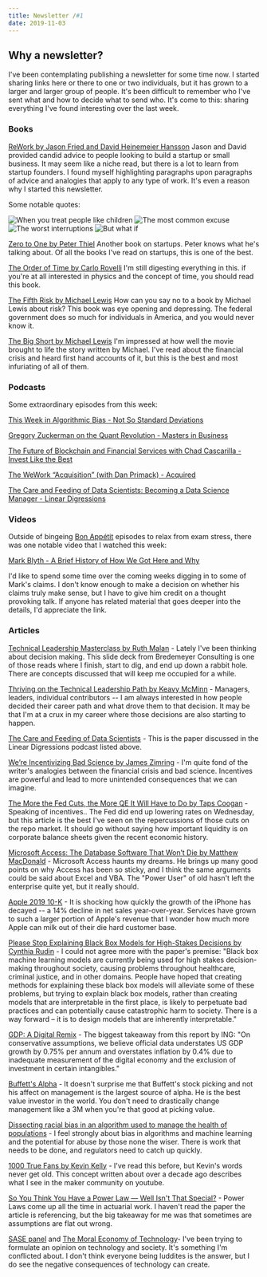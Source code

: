 ```yaml
---
title: Newsletter /#1
date: 2019-11-03
---
```


## Why a newsletter?

I've been contemplating publishing a newsletter for some time now. I started sharing links here or there to one or two individuals, but it has grown to a larger and larger group of people. It's been difficult to remember who I've sent what and how to decide what to send who. It's come to this: sharing everything I've found interesting over the last week.

<!--more-->

### Books

[ReWork by Jason Fried and David Heinemeier Hansson](https://smile.amazon.com/Rework-Jason-Fried/dp/0307463745)
Jason and David provided candid advice to people looking to build a startup or small business. It may seem like a niche read, but there is a lot to learn from startup founders. I found myself highlighting paragraphs upon paragraphs of advice and analogies that apply to any type of work. It's even a reason why I started this newsletter.

Some notable quotes:

![When you treat people like children](images/rework_1.jpg)
![The most common excuse](images/rework_2.jpg)
![The worst interruptions](images/rework_3.jpg)
![But what if](images/rework_4.jpg)

[Zero to One by Peter Thiel](https://smile.amazon.com/Zero-One-Notes-Startups-Future/dp/0804139296)
Another book on startups. Peter knows what he's talking about. Of all the books I've read on startups, this is one of the best.

[The Order of Time by Carlo Rovelli](https://smile.amazon.com/Order-Time-Carlo-Rovelli-ebook/dp/B07638M8JL)
I'm still digesting everything in this. if you're at all interested in physics and the concept of time, you should read this book.

[The Fifth Risk by Michael Lewis](https://smile.amazon.com/Fifth-Risk-Michael-Lewis-ebook/dp/B07FFCMSCX)
How can you say no to a book by Michael Lewis about risk? This book was eye opening and depressing. The federal government does so much for individuals in America, and you would never know it.

[The Big Short by Michael Lewis](https://smile.amazon.com/Big-Short-Inside-Doomsday-Machine-ebook/dp/B003LSTK8G)
I'm impressed at how well the movie brought to life the story written by Michael. I've read about the financial crisis and heard first hand accounts of it, but this is the best and most infuriating of all of them.

### Podcasts

Some extraordinary episodes from this week:

[This Week in Algorithmic Bias - Not So Standard Deviations](http://nssdeviations.com/90-this-week-in-algorithmic-bias)

[Gregory Zuckerman on the Quant Revolution - Masters in Business](https://www.bloomberg.com/news/audio/2019-10-30/gregory-zuckerman-on-the-quant-revolution-podcast)

[The Future of Blockchain and Financial Services with Chad Cascarilla - Invest Like the Best](http://investorfieldguide.com/cascarilla/)

[The WeWork “Acquisition” (with Dan Primack) - Acquired](https://www.acquired.fm/episodes/the-wework-acquisition-with-dan-primack)

[The Care and Feeding of Data Scientists: Becoming a Data Science Manager - Linear Digressions](http://lineardigressions.com/episodes/2019/10/18/the-care-and-feeding-of-data-scientists-becoming-a-data-science-manager)

### Videos

Outside of bingeing [Bon Appétit](https://www.youtube.com/channel/UCbpMy0Fg74eXXkvxJrtEn3w) episodes to relax from exam stress, there was one notable video that I watched this week:

[Mark Blyth - A Brief History of How We Got Here and Why](https://www.youtube.com/watch?v=tJoe_daP0DE)

I'd like to spend some time over the coming weeks digging in to some of Mark's claims. I don't know enough to make a decision on whether his claims truly make sense, but I have to give him credit on a thought provoking talk. If anyone has related material that goes deeper into the details, I'd appreciate the link.

### Articles

[Technical Leadership Masterclass by Ruth Malan](https://ruthmalan.com/Journal/2019/20190629SlideDocTechnicalLeadershipDecisions.pdf) - Lately I've been thinking about decision making. This slide deck from Bredemeyer Consulting is one of those reads where I finish, start to dig, and end up down a rabbit hole. There are concepts discussed that will keep me occupied for a while.

[Thriving on the Technical Leadership Path by Keavy McMinn](https://keavy.com/work/thriving-on-the-technical-leadership-path/) - Managers, leaders, individual contributors -- I am always interested in how people decided their career path and what drove them to that decision. It may be that I'm at a crux in my career where those decisions are also starting to happen.

[The Care and Feeding of Data Scientists](https://oreilly-ds-report.s3.amazonaws.com/Care_and_Feeding_of_Data_Scientists.pdf) - This is the paper discussed in the Linear Digressions podcast listed above.

[We’re Incentivizing Bad Science by James Zimring](https://blogs.scientificamerican.com/observations/were-incentivizing-bad-science/) - I'm quite fond of the writer's analogies between the financial crisis and bad science. Incentives are powerful and lead to more unintended consequences that we can imagine.

[The More the Fed Cuts, the More QE It Will Have to Do by Taps Coogan](https://thesoundingline.com/the-more-the-fed-cuts-the-more-qe-it-will-have-to-do/?utm_source=share&utm_medium=ios_app&utm_name=iossmf) - Speaking of incentives.. The Fed did end up lowering rates on Wednesday, but this article is the best I've seen on the repercussions of those cuts on the repo market. It should go without saying how important liquidity is on corporate balance sheets given the recent economic history.

[Microsoft Access: The Database Software That Won’t Die by Matthew MacDonald](https://medium.com/young-coder/microsoft-access-the-zombie-database-software-that-wont-die-5b09e389c166) - Microsoft Access haunts my dreams. He brings up many good points on why Access has been so sticky, and I think the same arguments could be said about Excel and VBA. The "Power User" of old hasn't left the enterprise quite yet, but it really should.

[Apple 2019 10-K](https://s2.q4cdn.com/470004039/files/doc_financials/2019/ar/_10-K-2019-(As-Filed).pdf) - It is shocking how quickly the growth of the iPhone has decayed -- a 14% decline in net sales year-over-year. Services have grown to such a larger portion of Apple's revenue that I wonder how much more Apple can milk out of their die hard customer base.

[Please Stop Explaining Black Box Models for High-Stakes Decisions by Cynthia Rudin](https://www.arxiv-vanity.com/papers/1811.10154/) - I could not agree more with the paper's premise: "Black box machine learning models are currently being used for high stakes decision-making throughout society, causing problems throughout healthcare, criminal justice, and in other domains. People have hoped that creating methods for explaining these black box models will alleviate some of these problems, but trying to explain black box models, rather than creating models that are interpretable in the first place, is likely to perpetuate bad practices and can potentially cause catastrophic harm to society. There is a way forward – it is to design models that are inherently interpretable."

[GDP: A Digital Remix](https://think.ing.com/uploads/reports/191021_GDP_digital_remix_24_oct_release.pdf) - The biggest takeaway from this report by ING: "On conservative assumptions, we believe official data understates US GDP growth by 0.75% per annum and overstates inflation by 0.4% due to inadequate measurement of the digital economy and the exclusion of investment in certain intangibles."

[Buffett's Alpha](http://docs.lhpedersen.com/BuffettsAlpha.pdf) - It doesn't surprise me that Buffett's stock picking and not his affect on management is the largest source of alpha. He is the best value investor in the world. You don't need to drastically change management like a 3M when you're that good at picking value.

[Dissecting racial bias in an algorithm used to manage the health of populations](https://science.sciencemag.org/content/366/6464/447) - I feel strongly about bias in algorithms and machine learning and the potential for abuse by those none the wiser. There is work that needs to be done, and regulators need to catch up quickly.

[1000 True Fans by Kevin Kelly](https://kk.org/thetechnium/1000-true-fans/) - I've read this before, but Kevin's words never get old. This concept written about over a decade ago describes what I see in the maker community on youtube.

[So You Think You Have a Power Law — Well Isn't That Special?](http://bactra.org/weblog/491.html) - Power Laws come up all the time in actuarial work. I haven't read the paper the article is referencing, but the big takeaway for me was that sometimes are assumptions are flat out wrong.

[SASE panel](https://idlewords.com/talks/sase_panel.htm) and [The Moral Economy of Technology](https://kieranhealy.org/blog/archives/2016/06/28/sase-panel-on-the-moral-economy-of-technology/)- I've been trying to formulate an opinion on technology and society. It's something I'm conflicted about. I don't think everyone being luddites is the answer, but I do see the negative consequences of technology can create.